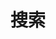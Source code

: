 ---
title: "搜索"
slug: "search"
layout: "search"
outputs:
    - html
    - json
menu:
    main:
        weight: 6
        params: 
            icon: search
---